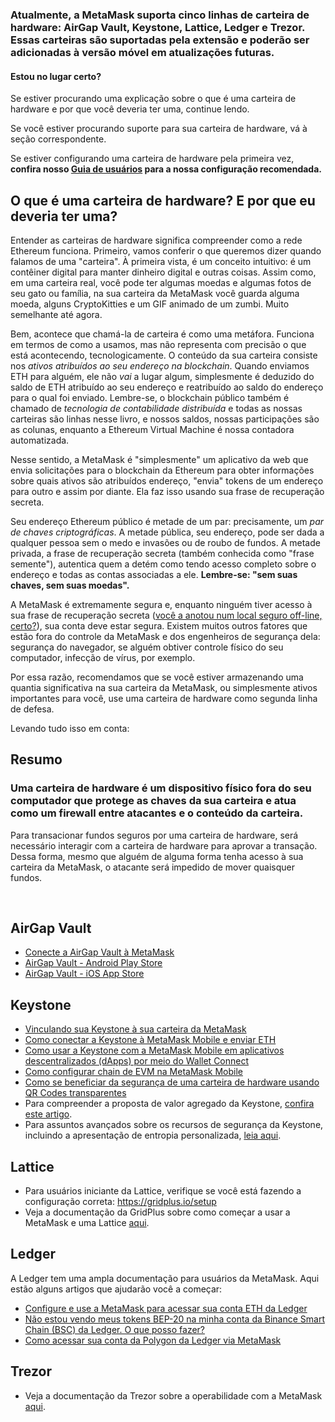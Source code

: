### Atualmente, a MetaMask suporta cinco linhas de carteira de hardware: AirGap Vault, Keystone, Lattice, Ledger e Trezor. Essas carteiras são suportadas pela extensão e poderão ser adicionadas à versão móvel em atualizações futuras.



#### Estou no lugar certo?


Se estiver procurando uma explicação sobre o que é uma carteira de hardware e por que você deveria ter uma, continue lendo.


Se você estiver procurando suporte para sua carteira de hardware, vá à seção correspondente.


Se estiver configurando uma carteira de hardware pela primeira vez, **confira nosso [Guia de usuários](https://support.metamask.io/hc/en-us/articles/5450173968283) para a nossa configuração recomendada.** 



#### 


O que é uma carteira de hardware? E por que eu deveria ter uma?
---------------------------------------------------------------


Entender as carteiras de hardware significa compreender como a rede Ethereum funciona. Primeiro, vamos conferir o que queremos dizer quando falamos de uma "carteira". À primeira vista, é um conceito intuitivo: é um contêiner digital para manter dinheiro digital e outras coisas. Assim como, em uma carteira real, você pode ter algumas moedas e algumas fotos de seu gato ou família, na sua carteira da MetaMask você guarda alguma moeda, alguns CryptoKitties e um GIF animado de um zumbi. Muito semelhante até agora.


Bem, acontece que chamá-la de carteira é como uma metáfora. Funciona em termos de como a usamos, mas não representa com precisão o que está acontecendo, tecnologicamente. O conteúdo da sua carteira consiste nos *ativos atribuídos ao seu endereço na blockchain*. Quando enviamos ETH para alguém, ele não *vai* a lugar algum, simplesmente é deduzido do saldo de ETH atribuído ao seu endereço e reatribuído ao saldo do endereço para o qual foi enviado. Lembre-se, o blockchain público também é chamado de *tecnologia de contabilidade distribuída* e todas as nossas carteiras são linhas nesse livro, e nossos saldos, nossas participações são as colunas, enquanto a Ethereum Virtual Machine é nossa contadora automatizada.


Nesse sentido, a MetaMask é "simplesmente" um aplicativo da web que envia solicitações para o blockchain da Ethereum para obter informações sobre quais ativos são atribuídos endereço, "envia" tokens de um endereço para outro e assim por diante. Ela faz isso usando sua frase de recuperação secreta.


Seu endereço Ethereum público é metade de um par: precisamente, um *par de chaves criptográficas*. A metade pública, seu endereço, pode ser dada a qualquer pessoa sem o medo e invasões ou de roubo de fundos. A metade privada, a frase de recuperação secreta (também conhecida como "frase semente"), autentica quem a detém como tendo acesso completo sobre o endereço e todas as contas associadas a ele. **Lembre-se: "sem suas chaves, sem suas moedas".**


A MetaMask é extremamente segura e, enquanto ninguém tiver acesso à sua frase de recuperação secreta ([você a anotou num local seguro off-line, certo?](https://support.metamask.io/hc/en-us/articles/4404722782107)), sua conta deve estar segura. Existem muitos outros fatores que estão fora do controle da MetaMask e dos engenheiros de segurança dela: segurança do navegador, se alguém obtiver controle físico do seu computador, infecção de vírus, por exemplo.


Por essa razão, recomendamos que se você estiver armazenando uma quantia significativa na sua carteira da MetaMask, ou simplesmente ativos importantes para você, use uma carteira de hardware como segunda linha de defesa. 


Levando tudo isso em conta:



Resumo
-------


### **Uma carteira de hardware é um dispositivo físico fora do seu computador que protege as chaves da sua carteira e atua como um firewall entre atacantes e o conteúdo da carteira.**


Para transacionar fundos seguros por uma carteira de hardware, será necessário interagir com a carteira de hardware para aprovar a transação. Dessa forma, mesmo que alguém de alguma forma tenha acesso à sua carteira da MetaMask, o atacante será impedido de mover quaisquer fundos.


 


 AirGap Vault
-------------


* [Conecte a AirGap Vault à MetaMask](https://support.airgap.it/guides/metamask/)
* [AirGap Vault - Android Play Store](https://play.google.com/store/apps/details?id=it.airgap.vault&hl=en_US&gl=US)
* [AirGap Vault - iOS App Store](https://apps.apple.com/us/app/airgap-vault-secure-secrets/id1417126841)


 Keystone
---------


* [Vinculando sua Keystone à sua carteira da MetaMask](https://support.keyst.one/3rd-party-wallets/eth-and-web3-wallets-keystone/bind-metamask-with-keystone)
* [Como conectar a Keystone à MetaMask Mobile e enviar ETH](https://support.keyst.one/3rd-party-wallets/eth-and-web3-wallets-keystone/metamask-mobile)
* [Como usar a Keystone com a MetaMask Mobile em aplicativos descentralizados (dApps) por meio do Wallet Connect](https://support.keyst.one/3rd-party-wallets/eth-and-web3-wallets-keystone/metamask-mobile/defi-with-metamask-mobile)
* [Como configurar chain de EVM na MetaMask Mobile](https://support.keyst.one/3rd-party-wallets/eth-and-web3-wallets-keystone/metamask-mobile/configuring-evm-chains-on-metamask-mobile)
* [Como se beneficiar da segurança de uma carteira de hardware usando QR Codes transparentes](https://consensys.net/blog/news/metamask-x-keystone-how-to-benefit-from-hardware-wallet-security-using-transparent-qr-code/)
* Para compreender a proposta de valor agregado da Keystone, [confira este artigo](https://blog.keyst.one/blind-signing-a-security-black-hole-for-the-ethereum-community-13f909b848b6).
* Para assuntos avançados sobre os recursos de segurança da Keystone, incluindo a apresentação de entropia personalizada, [leia aqui](https://support.keyst.one/general-navigation-guide#advanced-users).


 Lattice
--------


* Para usuários iniciante da Lattice, verifique se você está fazendo a configuração correta: <https://gridplus.io/setup>
* Veja a documentação da GridPlus sobre como começar a usar a MetaMask e uma Lattice [aqui](https://docs.gridplus.io/setup/metamask).


 Ledger
-------


 A Ledger tem uma ampla documentação para usuários da MetaMask. Aqui estão alguns artigos que ajudarão você a começar:  



* [Configure e use a MetaMask para acessar sua conta ETH da Ledger](https://support.ledger.com/hc/en-us/articles/4404366864657-Set-up-and-use-MetaMask-to-access-your-Ledger-Ethereum-ETH-account?docs=true)
* [Não estou vendo meus tokens BEP-20 na minha conta da Binance Smart Chain (BSC) da Ledger. O que posso fazer?](https://support.ledger.com/hc/en-us/articles/4406111561617-I-don-t-see-my-BEP-20-tokens-in-my-Ledger-Binance-Smart-Chain-BSC-account-what-can-I-do-?support=true)
* [Como acessar sua conta da Polygon da Ledger via MetaMask](https://support.ledger.com/hc/en-us/articles/4418394184209-How-to-access-your-Ledger-Polygon-MATIC-account-via-Metamask?docs=true)


 Trezor
-------


* Veja a documentação da Trezor sobre a operabilidade com a MetaMask [aqui](https://wiki.trezor.io/Apps:MetaMask).
